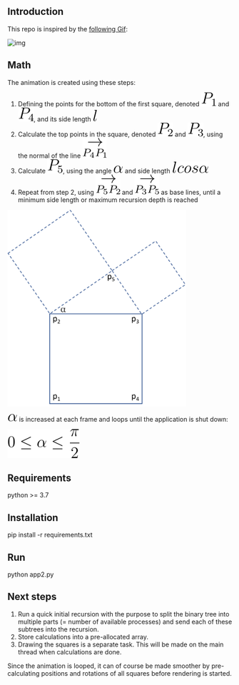 ## Introduction

This repo is inspired by the [following Gif](https://twitter.com/jagarikin/status/1393428373368545283):

![img](./assets/animation.gif)

## Math

The animation is created using these steps:

1. Defining the points for the bottom of the first square, denoted ![img](./assets/p1.svg) and  ![img](./assets/p4.svg), and its side length  ![img](./assets/l.svg)
1. Calculate the top points in the square, denoted  ![img](./assets/p2.svg) and ![img](./assets/p3.svg), using the normal of the line ![img](./assets/p4p1.svg)
1. Calculate ![img](./assets/p5.svg), using the angle ![img](./assets/alpha.svg) and side length ![img](./assets/lcosa.svg)
1. Repeat from step 2, using ![img](./assets/p5p2.svg) and ![img](./assets/p3p5.svg) as base lines, until a minimum side length or maximum recursion depth is reached

<img src="./assets/squares.png" width="400px">

![img](./assets/alpha.svg) is increased at each frame and loops until the application is shut down:

![img](./assets/alpharange.svg) 


## Requirements

python >= 3.7

## Installation

pip install -r requirements.txt

## Run

python app2.py

## Next steps

1. Run a quick initial recursion with the purpose to split the binary tree into multiple parts (= number of available processes) and send each of these subtrees into the recursion.
1. Store calculations into a pre-allocated array.
1. Drawing the squares is a separate task. This will be made on the main thread when calculations are done.

Since the animation is looped, it can of course be made smoother by pre-calculating positions and rotations of all squares before rendering is started.
